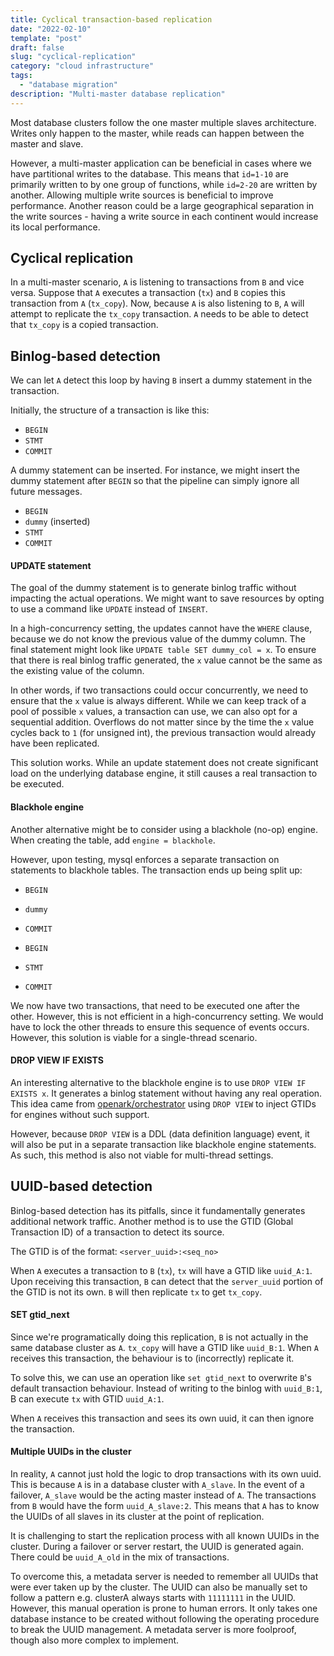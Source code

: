 ```yaml
---
title: Cyclical transaction-based replication
date: "2022-02-10"
template: "post"
draft: false
slug: "cyclical-replication"
category: "cloud infrastructure"
tags:
  - "database migration"
description: "Multi-master database replication"
---
```


Most database clusters follow the one master multiple slaves architecture. Writes only happen to the master, while reads can happen between the master and slave.

However, a multi-master application can be beneficial in cases where we have partitional writes to the database. This means that `id=1-10` are primarily written to by one group of functions, while `id=2-20` are written by another. Allowing multiple write sources is beneficial to improve performance. Another reason could be a large geographical separation in the write sources - having a write source in each continent would increase its local performance.

## Cyclical replication

In a multi-master scenario, `A` is listening to transactions from `B` and vice versa. Suppose that `A` executes a transaction (`tx`) and `B` copies this transaction from `A` (`tx_copy`). Now, because `A` is also listening to `B`, `A` will attempt to replicate the `tx_copy` transaction. `A` needs to be able to detect that `tx_copy` is a copied transaction.

## Binlog-based detection

We can let `A` detect this loop by having `B` insert a dummy statement in the transaction.

Initially, the structure of a transaction is like this:
- `BEGIN`
- `STMT`
- `COMMIT`

A dummy statement can be inserted. For instance, we might insert the dummy statement after `BEGIN` so that the pipeline can simply ignore all future messages.
- `BEGIN`
- `dummy` (inserted)
- `STMT`
- `COMMIT`

#### UPDATE statement

The goal of the dummy statement is to generate binlog traffic without impacting the actual operations. We might want to save resources by opting to use a command like `UPDATE` instead of `INSERT`. 

In a high-concurrency setting, the updates cannot have the `WHERE` clause, because we do not know the previous value of the dummy column. The final statement might look like `UPDATE table SET dummy_col = x`. To ensure that there is real binlog traffic generated, the `x` value cannot be the same as the existing value of the column. 

In other words, if two transactions could occur concurrently, we need to ensure that the `x` value is always different. While we can keep track of a pool of possible `x` values, a transaction can use, we can also opt for a sequential addition. Overflows do not matter since by the time the `x` value cycles back to `1` (for unsigned int), the previous transaction would already have been replicated.

This solution works. While an update statement does not create significant load on the underlying database engine, it still causes a real transaction to be executed.

#### Blackhole engine

Another alternative might be to consider using a blackhole (no-op) engine. When creating the table, add `engine = blackhole`.

However, upon testing, mysql enforces a separate transaction on statements to blackhole tables. The transaction ends up being split up:

- `BEGIN`
- `dummy`
- `COMMIT`

- `BEGIN`
- `STMT`
- `COMMIT`

We now have two transactions, that need to be executed one after the other. However, this is not efficient in a high-concurrency setting. We would have to lock the other threads to ensure this sequence of events occurs. However, this solution is viable for a single-thread scenario.

#### DROP VIEW IF EXISTS

An interesting alternative to the blackhole engine is to use `DROP VIEW IF EXISTS x`. It generates a binlog statement without having any real operation. This idea came from [openark/orchestrator](https://github.com/openark/orchestrator/blob/master/docs/configuration-discovery-pseudo-gtid.md) using `DROP VIEW` to inject GTIDs for engines without such support.

However, because `DROP VIEW` is a DDL (data definition language) event, it will also be put in a separate transaction like blackhole engine statements. As such, this method is also not viable for multi-thread settings.

## UUID-based detection

Binlog-based detection has its pitfalls, since it fundamentally generates additional network traffic. Another method is to use the GTID (Global Transaction ID) of a transaction to detect its source.

The GTID is of the format:
`<server_uuid>:<seq_no>`

When `A` executes a transaction to `B` (`tx`), `tx` will have a GTID like `uuid_A:1`. Upon receiving this transaction, `B` can detect that the `server_uuid` portion of the GTID is not its own. `B` will then replicate `tx` to get `tx_copy`.

#### SET gtid_next
Since we're programatically doing this replication, `B` is not actually in the same database cluster as `A`. `tx_copy` will have a GTID like `uuid_B:1`. When `A` receives this transaction, the behaviour is to (incorrectly) replicate it.

To solve this, we can use an operation like `set gtid_next` to overwrite `B`'s default transaction behaviour. Instead of writing to the binlog with `uuid_B:1`, B can execute `tx` with GTID `uuid_A:1`. 

When `A` receives this transaction and sees its own uuid, it can then ignore the transaction.

#### Multiple UUIDs in the cluster

In reality, `A` cannot just hold the logic to drop transactions with its own uuid. This is because `A` is in a database cluster with `A_slave`. In the event of a failover, `A_slave` would be the acting master instead of `A`. The transactions from `B` would have the form `uuid_A_slave:2`. This means that `A` has to know the UUIDs of all slaves in its cluster at the point of replication.

It is challenging to start the replication process with all known UUIDs in the cluster. During a failover or server restart, the UUID is generated again. There could be `uuid_A_old` in the mix of transactions.

To overcome this, a metadata server is needed to remember all UUIDs that were ever taken up by the cluster. The UUID can also be manually set to follow a pattern e.g. clusterA always starts with `11111111` in the UUID. However, this manual operation is prone to human errors. It only takes one database instance to be created without following the operating procedure to break the UUID management. A metadata server is more foolproof, though also more complex to implement.
